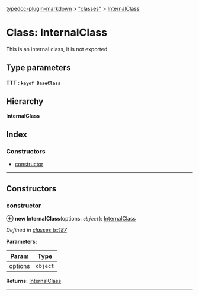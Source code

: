 [typedoc-plugin-markdown](../README.md) > ["classes"](../modules/_classes_.md) > [InternalClass](../classes/_classes_.internalclass.md)

# Class: InternalClass

This is an internal class, it is not exported.

## Type parameters
#### TTT :  `keyof BaseClass`
## Hierarchy

**InternalClass**

## Index

### Constructors

* [constructor](_classes_.internalclass.md#constructor)

---

## Constructors

<a id="constructor"></a>

###  constructor

⊕ **new InternalClass**(options: *`object`*): [InternalClass](_classes_.internalclass.md)

*Defined in [classes.ts:187](https://github.com/tgreyjs/typedoc-plugin-markdown/blob/master/test/src/classes.ts#L187)*

**Parameters:**

| Param | Type |
| ------ | ------ |
| options | `object` |

**Returns:** [InternalClass](_classes_.internalclass.md)

___


